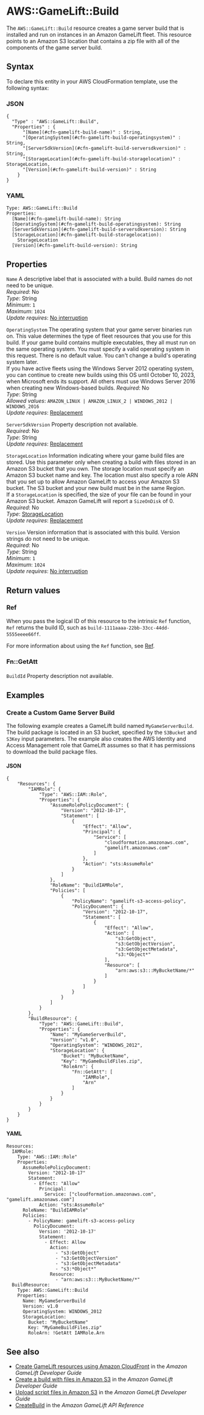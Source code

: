 # AWS::GameLift::Build<a name="aws-resource-gamelift-build"></a>

The `AWS::GameLift::Build` resource creates a game server build that is installed and run on instances in an Amazon GameLift fleet\. This resource points to an Amazon S3 location that contains a zip file with all of the components of the game server build\.

## Syntax<a name="aws-resource-gamelift-build-syntax"></a>

To declare this entity in your AWS CloudFormation template, use the following syntax:

### JSON<a name="aws-resource-gamelift-build-syntax.json"></a>

```
{
  "Type" : "AWS::GameLift::Build",
  "Properties" : {
      "[Name](#cfn-gamelift-build-name)" : String,
      "[OperatingSystem](#cfn-gamelift-build-operatingsystem)" : String,
      "[ServerSdkVersion](#cfn-gamelift-build-serversdkversion)" : String,
      "[StorageLocation](#cfn-gamelift-build-storagelocation)" : StorageLocation,
      "[Version](#cfn-gamelift-build-version)" : String
    }
}
```

### YAML<a name="aws-resource-gamelift-build-syntax.yaml"></a>

```
Type: AWS::GameLift::Build
Properties: 
  [Name](#cfn-gamelift-build-name): String
  [OperatingSystem](#cfn-gamelift-build-operatingsystem): String
  [ServerSdkVersion](#cfn-gamelift-build-serversdkversion): String
  [StorageLocation](#cfn-gamelift-build-storagelocation): 
    StorageLocation
  [Version](#cfn-gamelift-build-version): String
```

## Properties<a name="aws-resource-gamelift-build-properties"></a>

`Name`  <a name="cfn-gamelift-build-name"></a>
A descriptive label that is associated with a build\. Build names do not need to be unique\.  
*Required*: No  
*Type*: String  
*Minimum*: `1`  
*Maximum*: `1024`  
*Update requires*: [No interruption](https://docs.aws.amazon.com/AWSCloudFormation/latest/UserGuide/using-cfn-updating-stacks-update-behaviors.html#update-no-interrupt)

`OperatingSystem`  <a name="cfn-gamelift-build-operatingsystem"></a>
The operating system that your game server binaries run on\. This value determines the type of fleet resources that you use for this build\. If your game build contains multiple executables, they all must run on the same operating system\. You must specify a valid operating system in this request\. There is no default value\. You can't change a build's operating system later\.  
If you have active fleets using the Windows Server 2012 operating system, you can continue to create new builds using this OS until October 10, 2023, when Microsoft ends its support\. All others must use Windows Server 2016 when creating new Windows\-based builds\.
*Required*: No  
*Type*: String  
*Allowed values*: `AMAZON_LINUX | AMAZON_LINUX_2 | WINDOWS_2012 | WINDOWS_2016`  
*Update requires*: [Replacement](https://docs.aws.amazon.com/AWSCloudFormation/latest/UserGuide/using-cfn-updating-stacks-update-behaviors.html#update-replacement)

`ServerSdkVersion`  <a name="cfn-gamelift-build-serversdkversion"></a>
Property description not available\.  
*Required*: No  
*Type*: String  
*Update requires*: [Replacement](https://docs.aws.amazon.com/AWSCloudFormation/latest/UserGuide/using-cfn-updating-stacks-update-behaviors.html#update-replacement)

`StorageLocation`  <a name="cfn-gamelift-build-storagelocation"></a>
Information indicating where your game build files are stored\. Use this parameter only when creating a build with files stored in an Amazon S3 bucket that you own\. The storage location must specify an Amazon S3 bucket name and key\. The location must also specify a role ARN that you set up to allow Amazon GameLift to access your Amazon S3 bucket\. The S3 bucket and your new build must be in the same Region\.  
If a `StorageLocation` is specified, the size of your file can be found in your Amazon S3 bucket\. Amazon GameLift will report a `SizeOnDisk` of 0\.   
*Required*: No  
*Type*: [StorageLocation](aws-properties-gamelift-build-storagelocation.md)  
*Update requires*: [Replacement](https://docs.aws.amazon.com/AWSCloudFormation/latest/UserGuide/using-cfn-updating-stacks-update-behaviors.html#update-replacement)

`Version`  <a name="cfn-gamelift-build-version"></a>
Version information that is associated with this build\. Version strings do not need to be unique\.  
*Required*: No  
*Type*: String  
*Minimum*: `1`  
*Maximum*: `1024`  
*Update requires*: [No interruption](https://docs.aws.amazon.com/AWSCloudFormation/latest/UserGuide/using-cfn-updating-stacks-update-behaviors.html#update-no-interrupt)

## Return values<a name="aws-resource-gamelift-build-return-values"></a>

### Ref<a name="aws-resource-gamelift-build-return-values-ref"></a>

 When you pass the logical ID of this resource to the intrinsic `Ref` function, `Ref` returns the build ID, such as `build-1111aaaa-22bb-33cc-44dd-5555eeee66ff`\.

For more information about using the `Ref` function, see [Ref](https://docs.aws.amazon.com/AWSCloudFormation/latest/UserGuide/intrinsic-function-reference-ref.html)\.

### Fn::GetAtt<a name="aws-resource-gamelift-build-return-values-fn--getatt"></a>

#### <a name="aws-resource-gamelift-build-return-values-fn--getatt-fn--getatt"></a>

`BuildId`  <a name="BuildId-fn::getatt"></a>
Property description not available\.

## Examples<a name="aws-resource-gamelift-build--examples"></a>

### Create a Custom Game Server Build<a name="aws-resource-gamelift-build--examples--Create_a_Custom_Game_Server_Build"></a>

The following example creates a GameLift build named `MyGameServerBuild`\. The build package is located in an S3 bucket, specified by the `S3Bucket` and `S3Key` input parameters\. The example also creates the AWS Identity and Access Management role that GameLift assumes so that it has permissions to download the build package files\.

#### JSON<a name="aws-resource-gamelift-build--examples--Create_a_Custom_Game_Server_Build--json"></a>

```
{
    "Resources": {
        "IAMRole": {
            "Type": "AWS::IAM::Role",
            "Properties": {
                "AssumeRolePolicyDocument": {
                    "Version": "2012-10-17",
                    "Statement": [
                        {
                            "Effect": "Allow",
                            "Principal": {
                                "Service": [
                                    "cloudformation.amazonaws.com",
                                    "gamelift.amazonaws.com"
                                ]
                            },
                            "Action": "sts:AssumeRole"
                        }
                    ]
                },
                "RoleName": "BuildIAMRole",
                "Policies": [
                    {
                        "PolicyName": "gamelift-s3-access-policy",
                        "PolicyDocument": {
                            "Version": "2012-10-17",
                            "Statement": [
                                {
                                    "Effect": "Allow",
                                    "Action": [
                                        "s3:GetObject",
                                        "s3:GetObjectVersion",
                                        "s3:GetObjectMetadata",
                                        "s3:*Object*"
                                    ],
                                    "Resource": [
                                        "arn:aws:s3:::MyBucketName/*"
                                    ]
                                }
                            ]
                        }
                    }
                ]
            }
        },
        "BuildResource": {
            "Type": "AWS::GameLift::Build",
            "Properties": {
                "Name": "MyGameServerBuild",
                "Version": "v1.0",
                "OperatingSystem": "WINDOWS_2012",
                "StorageLocation": {
                    "Bucket": "MyBucketName",
                    "Key": "MyGameBuildFiles.zip",
                    "RoleArn": {
                        "Fn::GetAtt": [
                            "IAMRole",
                            "Arn"
                        ]
                    }
                }
            }
        }
    }
}
```

#### YAML<a name="aws-resource-gamelift-build--examples--Create_a_Custom_Game_Server_Build--yaml"></a>

```
Resources:
  IAMRole:
    Type: "AWS::IAM::Role"
    Properties:
      AssumeRolePolicyDocument:
        Version: "2012-10-17"
        Statement:
          - Effect: "Allow"
            Principal:
              Service: ["cloudformation.amazonaws.com", "gamelift.amazonaws.com"]
            Action: "sts:AssumeRole"
      RoleName: "BuildIAMRole"
      Policies:
        - PolicyName: gamelift-s3-access-policy
          PolicyDocument:
            Version: '2012-10-17'
            Statement:
              - Effect: Allow
                Action:
                  - "s3:GetObject"
                  - "s3:GetObjectVersion"
                  - "s3:GetObjectMetadata"
                  - "s3:*Object*"
                Resource:
                  - "arn:aws:s3:::MyBucketName/*"
  BuildResource:
    Type: AWS::GameLift::Build
    Properties:
      Name: MyGameServerBuild
      Version: v1.0
      OperatingSystem: WINDOWS_2012
      StorageLocation:
        Bucket: "MyBucketName"
        Key: "MyGameBuildFiles.zip"        
        RoleArn: !GetAtt IAMRole.Arn
```

## See also<a name="aws-resource-gamelift-build--seealso"></a>
+ [ Create GameLift resources using Amazon CloudFront](https://docs.aws.amazon.com/gamelift/latest/developerguide/resources-cloudformation.html) in the *Amazon GameLift Developer Guide*
+ [ Create a build with files in Amazon S3](https://docs.aws.amazon.com/gamelift/latest/developerguide/gamelift-build-cli-uploading.html#gamelift-build-cli-uploading-create-build) in the *Amazon GameLift Developer Guide*
+ [ Upload script files in Amazon S3](https://docs.aws.amazon.com/gamelift/latest/developerguide/realtime-script-uploading.html#realtime-script-uploading-s3) in the *Amazon GameLift Developer Guide*
+  [CreateBuild](https://docs.aws.amazon.com/gamelift/latest/apireference/API_CreateBuild.html) in the *Amazon GameLift API Reference* 

